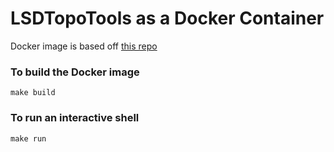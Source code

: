# LSDTopoTools as a Docker Container

Docker image is based off [this repo](https://github.com/AaronFriel/LSDTopoTools)

### To build the Docker image 
`make build`

### To run an interactive shell 
`make run` 
